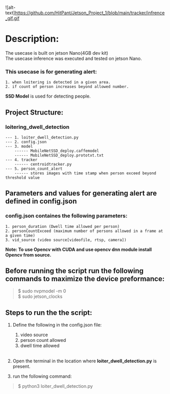 ![alt-text]https://github.com/HitPant/Jetson_Project_1/blob/main/tracker/infrence_gif.gif



# Description:

The usecase is built on jetson Nano(4GB dev kit)<br>
The usecase inference was executed and tested on jetson Nano.<br>

### This usecase is for generating alert: <br>
    1. when loitering is detected in a given area.
    2. if count of person increases beyond allowed number.


**SSD Model** is used for detecting people.<br>

## **Project Structure:**<br>

### loitering_dwell_detection <br>
    --- 1. loiter_dwell_detection.py
    --- 2. config.json 
    --- 3. model
        ------ MobileNetSSD_deploy.caffemodel
        ------ MobileNetSSD_deploy.prototxt.txt
    --- 4. tracker
        ------ centroidtracker.py
    --- 5. person_count_alert
        ------ stores images with time stamp when person exceed beyond threshold value

## **Parameters** and **values** for generating alert are defined in **config.json**<br>
### config.json containes the following parameters:<br>
    1. person_duration (Dwell time allowed per person)
    2. personCountExceed (maximum number of persons allowed in a frame at a given time)
    3. vid_source (video source[videofile, rtsp, camera])


**Note: To use Opencv with CUDA and use opencv dnn module install Opencv from source.**

## Before running the script run the following commands to maximize the device preformance:
> $ sudo nvpmodel -m 0 <br>
> $ sudo jetson_clocks

## Steps to run the the script:
1. Define the following in the config.json file:<br>
    1. video source<br>
    2. person count allowed<br>
    3. dwell time allowed<br>
    <br>
2. Open the terminal in the location where **loiter_dwell_detection.py** is present.<br>

3. run the following command:
> $ python3 loiter_dwell_detection.py
